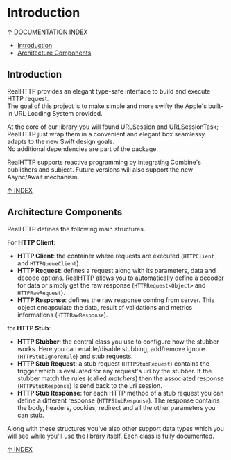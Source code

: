# Introduction

[↑ DOCUMENTATION INDEX](./../README.md#documentation)

- [Introduction](#introduction)
- [Architecture Components](#architecture-components)

## Introduction

RealHTTP provides an elegant type-safe interface to build and execute HTTP request.  
The goal of this project is to make simple and more swifty the Apple's built-in URL Loading System provided.  

At the core of our library you will found URLSession and URLSessionTask; RealHTTP just wrap them in a convenient and elegant box seamlessy adapts to the new Swift design goals.  
No additional dependencies are part of the package.

RealHTTP supports reactive programming by integrating Combine's publishers and subject. Future versions will also support the new Async/Await mechanism.

[↑ INDEX](#introduction)

## Architecture Components

RealHTTP defines the following main structures.

For **HTTP Client**:

- **HTTP Client**: the container where requests are executed (`HTTPClient` and `HTTPQueueClient`).
- **HTTP Request**: defines a request along with its parameters, data and decode options. RealHTTP allows you to automatically define a decoder for data or simply get the raw response (`HTTPRequest<Object>` and `HTTPRawRequest`).
- **HTTP Response**: defines the raw response coming from server. This object encapsulate the data, result of validations and metrics informations (`HTTPRawResponse`).

for **HTTP Stub**:

- **HTTP Stubber**: the central class you use to configure how the stubber works. Here you can enable/disable stubbing, add/remove ignore (`HTTPStubIgnoreRule`) and stub requests.
- **HTTP Stub Request**: a stub request (`HTTPStubRequest`) contains the trigger which is evaluated for any request's url by the stubber. If the stubber match the rules (called *matchers*) then the associated response (`HTTPStubResponse`) is send back to the url session.
- **HTTP Stub Response**: for each HTTP method of a stub request you can define a different response (`HTTPStubResponse`). The response contains the body, headers, cookies, redirect and all the other parameters you can stub.

Along with these structures you've also other support data types which you will see while you'll use the library itself. Each class is fully documented.

[↑ INDEX](#introduction)
